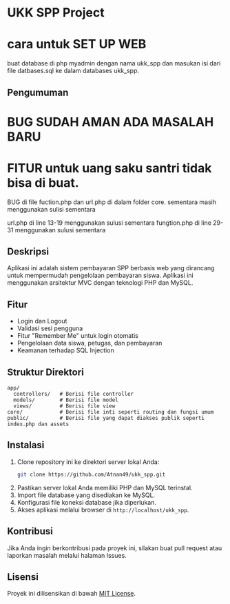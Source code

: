 # UKK SPP Project



# cara untuk SET UP WEB
buat database di php myadmin dengan nama ukk_spp dan masukan isi dari file datbases.sql ke dalam databases ukk_spp.

## Pengumuman

# BUG SUDAH AMAN ADA MASALAH BARU 
# FITUR untuk uang saku santri tidak bisa di buat.

BUG di file fuction.php dan url.php di dalam folder core. sementara masih menggunakan sulisi sementara

url.php di line 13-19 menggunakan sulusi sementara
fungtion.php di line 29-31 menggunakan sulusi sementara

## Deskripsi
Aplikasi ini adalah sistem pembayaran SPP berbasis web yang dirancang untuk mempermudah pengelolaan pembayaran siswa. Aplikasi ini menggunakan arsitektur MVC dengan teknologi PHP dan MySQL.

## Fitur
- Login dan Logout
- Validasi sesi pengguna
- Fitur "Remember Me" untuk login otomatis
- Pengelolaan data siswa, petugas, dan pembayaran
- Keamanan terhadap SQL Injection

## Struktur Direktori
```
app/
  controllers/   # Berisi file controller
  models/        # Berisi file model
  views/         # Berisi file view
core/            # Berisi file inti seperti routing dan fungsi umum
public/          # Berisi file yang dapat diakses publik seperti index.php dan assets
```

## Instalasi
1. Clone repository ini ke direktori server lokal Anda:
   ```bash
   git clone https://github.com/Atnan49/ukk_spp.git
   ```
2. Pastikan server lokal Anda memiliki PHP dan MySQL terinstal.
3. Import file database yang disediakan ke MySQL.
4. Konfigurasi file koneksi database jika diperlukan.
5. Akses aplikasi melalui browser di `http://localhost/ukk_spp`.

## Kontribusi
Jika Anda ingin berkontribusi pada proyek ini, silakan buat pull request atau laporkan masalah melalui halaman Issues.

## Lisensi
Proyek ini dilisensikan di bawah [MIT License](LICENSE).
